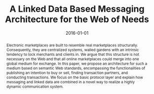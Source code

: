 ---
abstract: Electronic marketplaces are built to resemble real marketplaces structurally.
  Consequently, they are centralized systems, walled gardens with an intrinsic tendency
  to lock merchants and clients in. We argue that this structure is not necessary
  on the Web and that all online marketplaces could merge into one global medium for
  exchange. In this paper, we propose an architecture for such a medium based on semantic
  Web standards, encompassing the functionalities of publishing an intention to buy
  or sell, finding transaction partners, and conducting transactions. We focus on
  the basic protocol layer and explain how messaging and linked data are combined
  in a novel way to realize a highly dynamic communication system.
authors:
- Florian Kleedorfer
- Christina Maria Busch
- Christian Huemer
- Christian Pichler
date: '2016-01-01'
featured: false
links:
- name: Publik
  url: https://publik.tuwien.ac.at/showentry.php?ID=266970&lang=2
publication: Enterprise Modelling and Information Systems Architectures (EMISA), 11
  (2016), 3; 1 - 18
publication_types:
- '2'
publishDate: '2016-01-01'
title: A Linked Data Based Messaging Architecture for the Web of Needs
url_pdf: http://publik.tuwien.ac.at/files/publik_266970.pdf
---